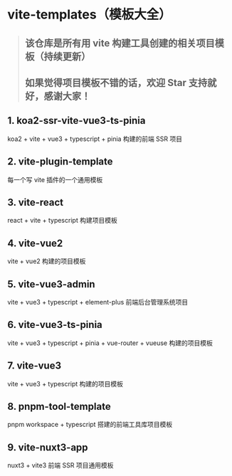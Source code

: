 # vite-templates（模板大全）
  > ## 该仓库是所有用 vite 构建工具创建的相关项目模板（持续更新）
  >
  > ## 如果觉得项目模板不错的话，欢迎 Star 支持就好，感谢大家！

## 1. koa2-ssr-vite-vue3-ts-pinia
  koa2 + vite + vue3 + typescript + pinia 构建的前端 SSR 项目

## 2. vite-plugin-template
  每一个写 vite 插件的一个通用模板

## 3. vite-react
  react + vite + typescript 构建项目模板

## 4. vite-vue2
  vite + vue2 构建的项目模板

## 5. vite-vue3-admin
  vite + vue3 + typescript + element-plus 前端后台管理系统项目

## 6. vite-vue3-ts-pinia
  vite + vue3 + typescript + pinia + vue-router + vueuse 构建的项目模板

## 7. vite-vue3
  vite + vue3 + typescript 构建的项目模板

## 8. pnpm-tool-template
  pnpm workspace + typescript 搭建的前端工具库项目模板

## 9. vite-nuxt3-app
  nuxt3 + vite3  前端 SSR 项目通用模板
